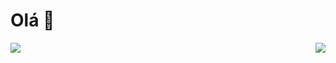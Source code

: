 <h1>Olá 👋</h1>
<div>
    <img src="https://github-readme-stats.vercel.app/api/top-langs/?username=perigorvladimir&layout=compact"/>
    <img align="right" src="https://skillicons.dev/icons?i=java,spring,ts,vue,postgres,gitlab&perline=2&theme=light" />
</div>

